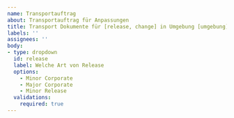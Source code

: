 ```yaml
---
name: Transportauftrag
about: Transportauftrag für Anpassungen
title: Transport Dokumente für [release, change] in Umgebung [umgebung]
labels: ''
assignees: ''
body:
- type: dropdown
  id: release
  label: Welche Art von Release
  options:
    - Minor Corporate
    - Major Corporate
    - Minor Release
  validations:
    required: true
---
```



